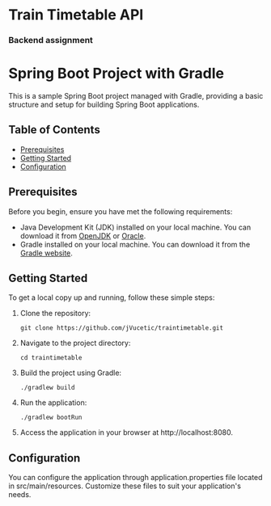 # Train Timetable API


### Backend assignment


# Spring Boot Project with Gradle

This is a sample Spring Boot project managed with Gradle, providing a basic structure and setup for building Spring Boot applications.

## Table of Contents

- [Prerequisites](#prerequisites)
- [Getting Started](#getting-started)
- [Configuration](#configuration)

## Prerequisites

Before you begin, ensure you have met the following requirements:

- Java Development Kit (JDK) installed on your local machine. You can download it from [OpenJDK](https://adoptopenjdk.net/) or [Oracle](https://www.oracle.com/java/technologies/javase-downloads.html).
- Gradle installed on your local machine. You can download it from the [Gradle website](https://gradle.org/install/).

## Getting Started

To get a local copy up and running, follow these simple steps:

1. Clone the repository:

   ```
   git clone https://github.com/jVucetic/traintimetable.git
2. Navigate to the project directory:

    ```
    cd traintimetable

3. Build the project using Gradle:

   ```
   ./gradlew build
4. Run the application:

   ```
   ./gradlew bootRun
   
5. Access the application in your browser at http://localhost:8080.

## Configuration
You can configure the application through application.properties file located in src/main/resources. 
Customize these files to suit your application's needs.